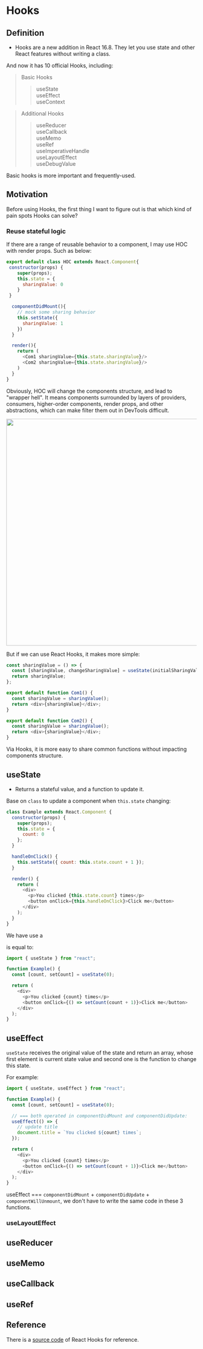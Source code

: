 # Hooks

## Definition

- Hooks are a new addition in React 16.8. They let you use state and other React features without writing a class.

And now it has 10 official Hooks, including:

> Basic Hooks
>
> > useState<br/>
> > useEffect<br/>
> > useContext<br/>

> Additional Hooks
>
> > useReducer<br/>
> > useCallback<br/>
> > useMemo<br/>
> > useRef<br/>
> > useImperativeHandle<br/>
> > useLayoutEffect<br/>
> > useDebugValue

Basic hooks is more important and frequently-used.

## Motivation

Before using Hooks, the first thing I want to figure out is that which kind of pain spots Hooks can solve?

### Reuse stateful logic

If there are a range of reusable behavior to a component, I may use HOC with render props. Such as below:

```js
export default class HOC extends React.Component{
 constructor(props) {
    super(props);
    this.state = {
      sharingValue: 0
    }
 }

  componentDidMount(){
    // mock some sharing behavior
    this.setState({
      sharingValue: 1
    })
  }

  render(){
    return (
      <Com1 sharingValue={this.state.sharingValue}/>
      <Com2 sharingValue={this.state.sharingValue}/>
    )
  }
}
```

Obviously, HOC will change the components structure, and lead to "wrapper hell". It means components surrounded by layers of providers, consumers, higher-order components, render props, and other abstractions, which can make filter them out in DevTools
difficult.

<img src="https://i.redd.it/pdvkpgjq6vo11.jpg" width="600">

But if we can use React Hooks, it makes more simple:

```js
const sharingValue = () => {
  const [sharingValue, changeSharingValue] = useState(initialSharingValue);
  return sharingValue;
};

export default function Com1() {
  const sharingValue = sharingValue();
  return <div>{sharingValue}</div>;
}

export default function Com2() {
  const sharingValue = sharingValue();
  return <div>{sharingValue}</div>;
}
```

Via Hooks, it is more easy to share common functions without impacting components structure.

## useState

- Returns a stateful value, and a function to update it.

Base on `class` to update a component when `this.state` changing:

```js
class Example extends React.Component {
  constructor(props) {
    super(props);
    this.state = {
      count: 0
    };
  }

  handleOnClick() {
    this.setState({ count: this.state.count + 1 });
  }

  render() {
    return (
      <div>
        <p>You clicked {this.state.count} times</p>
        <button onClick={this.handleOnClick}>Click me</button>
      </div>
    );
  }
}
```

We have use a

is equal to:

```js
import { useState } from "react";

function Example() {
  const [count, setCount] = useState(0);

  return (
    <div>
      <p>You clicked {count} times</p>
      <button onClick={() => setCount(count + 1)}>Click me</button>
    </div>
  );
}
```

## useEffect

`useState` receives the original value of the state and return an array, whose first element is
current state value and second one is the function to change this state.

For example:

```js
import { useState, useEffect } from "react";

function Example() {
  const [count, setCount] = useState(0);

  // === both operated in componentDidMount and componentDidUpdate:
  useEffect(() => {
    // update title
    document.title = `You clicked ${count} times`;
  });

  return (
    <div>
      <p>You clicked {count} times</p>
      <button onClick={() => setCount(count + 1)}>Click me</button>
    </div>
  );
}
```

useEffect === `componentDidMount` + `componentDidUpdate` + `componentWillUnmount`, we don't have to write the same code in these
3 functions.

### useLayoutEffect

## useReducer

## useMemo

## useCallback

## useRef

## Reference

There is a [source code](https://github.com/facebook/react/blob/5f06576f51ece88d846d01abd2ddd575827c6127/packages/react-reconciler/src/ReactFiberHooks.js) of React Hooks for reference.
